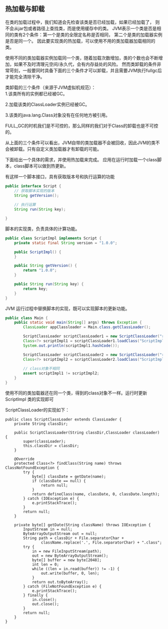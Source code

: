 ## 热加载与卸载

在类的加载过程中，我们知道会先检查该类是否已经加载，如果已经加载了，
则不会从jar包或者路径上查找类，而是使用缓存中的类。
JVM表示一个类是否是相同的类有2个条件：第一个是类的全限定名称是否相同，
第二个是类的加载器实例是否是同一个。 因此要实现类的热加载，可以使用不用的类加载器加载相同的类。

使用不同的类加载器实例加载同一个类，随着加载次数增加，类的个数也会不断增加，如果不及时清理元空间/永久代，会有内存益处的风险。
然而类卸载的条件非常苛刻，一般要同时具备下面的三个条件才可以卸载，并且需要JVM执行fullgc后才能完全清除干净。

类卸载的三个条件（来源于JVM虚拟机规范）：                       
1.该类所有的实例都已经被GC。

2.加载该类的ClassLoader实例已经被GC。

3.该类的java.lang.Class对象没有在任何地方被引用。

FULL_GC的时机我们是不可控的，那么同样的我们对于Class的卸载也是不可控的。

从上面的三个条件可以看出，JVM自带的类加载器不会被回收，因此JVM的类不会被卸载。只有自定义类加载器才有卸载的可能。

下面给出一个具体的需求，并使用热加载来完成。
应用在运行时加载一个class脚本，class脚本可以做到热更新。

有这样一个脚本接口，具有获取版本号和执行运算的功能
```java
public interface Script {
    // 获取脚本实现的版本
    String getVersion();
    
    // 执行运算
    String run(String key);

}
```

脚本的实现类，负责具体的计算功能。
```java
public class ScriptImpl implements Script {
    private static final String version = "1.0.0";

    public ScriptImpl() {
    }

    public String getVersion() {
        return "1.0.0";
    }

    public String run(String key) {
        return key;
    }
}

```

JVM 运行过程中替换脚本的实现，既可以实现脚本的更新功能。
```java
public class Main {
    public static void main(String[] args) throws Exception {
        ClassLoader appClassloader = Main.class.getClassLoader();

        ScriptClassLoader scriptClassLoader1 = new ScriptClassLoader("resources", appClassloader);
        Class<?> scriptImpl1 = scriptClassLoader1.loadClass("ScriptImpl");
        System.out.println(scriptImpl1.hashCode());

        ScriptClassLoader scriptClassLoader2 = new ScriptClassLoader("resources", appClassloader);
        Class<?> scriptImpl2 = scriptClassLoader2.loadClass("ScriptImpl");
        
        // class对象不相同
        assert scriptImpl1 != scriptImpl2;
    }
}
```
使用不同的类加载器还在同一个类，得到的class对象不一样。运行时更新 ScriptImpl 类的实现即可

ScriptClassLoader的实现如下：
```text
public class ScriptClassLoader extends ClassLoader {
    private String classDir;

    public ScriptClassLoader(String classDir,ClassLoader classLoader) {
        super(classLoader);
        this.classDir = classDir;
    }

    @Override
    protected Class<?> findClass(String name) throws ClassNotFoundException {
        try {
            byte[] classDate = getDate(name);
            if (classDate == null) {
                return null;
            }
            return defineClass(name, classDate, 0, classDate.length);
        } catch (IOException e) {
            e.printStackTrace();
        }
        return null;
    }

    private byte[] getDate(String className) throws IOException {
        InputStream in = null;
        ByteArrayOutputStream out = null;
        String path = classDir + File.separatorChar +
                className.replace('.', File.separatorChar) + ".class";
        try {
            in = new FileInputStream(path);
            out = new ByteArrayOutputStream();
            byte[] buffer = new byte[2048];
            int len = 0;
            while ((len = in.read(buffer)) != -1) {
                out.write(buffer, 0, len);
            }
            return out.toByteArray();
        } catch (FileNotFoundException e) {
            e.printStackTrace();
        } finally {
            in.close();
            out.close();
        }
        return null;
    }
}
```
